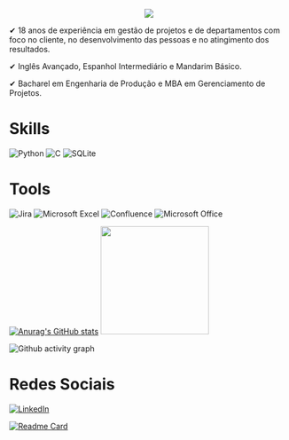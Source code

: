<p align="center">
  <img src="https://readme-typing-svg.demolab.com/?lines=Olá,+seja+Bem-Vindo!;Me+chamo+Bruno+Almeida!;Hello,+You're+Welcome!;I'm+Bruno+Almeida!&font=Fira%20Code&center=true&width=380&height=50&duration=4000&pause=1000">
</p>

✔	18 anos de experiência em gestão de projetos e de departamentos com foco no cliente, no desenvolvimento das pessoas e no atingimento dos resultados.

✔	Inglês Avançado, Espanhol Intermediário e Mandarim Básico.

✔	Bacharel em Engenharia de Produção e MBA em Gerenciamento de Projetos.

# Skills

![Python](https://img.shields.io/badge/Python-FFD43B?style=for-the-badge&logo=python&logoColor=blue)
![C](https://img.shields.io/badge/C-00599C?style=for-the-badge&logo=c&logoColor=white)
![SQLite](https://img.shields.io/badge/SQLite-07405E?style=for-the-badge&logo=sqlite&logoColor=white)

# Tools

![Jira](https://img.shields.io/badge/jira-%230A0FFF.svg?style=for-the-badge&logo=jira&logoColor=white)
![Microsoft Excel](https://img.shields.io/badge/Microsoft_Excel-217346?style=for-the-badge&logo=microsoft-excel&logoColor=white)
![Confluence](https://img.shields.io/badge/confluence-%23172BF4.svg?style=for-the-badge&logo=confluence&logoColor=white)
![Microsoft Office](https://img.shields.io/badge/Microsoft_Office-D83B01?style=for-the-badge&logo=microsoft-office&logoColor=white)

[![Anurag's GitHub stats](https://github-readme-stats.vercel.app/api?username=bossnefario&count_private=true&show_icons=true&theme=cobalt)](https://github.com/BossNefario) [<img src='https://github-readme-stats.vercel.app/api/top-langs/?username=bossnefario&layout=compact&theme=cobalt' height ='195'>](https://github.com/BossNefario/curso_git)

![Github activity graph](https://github-readme-activity-graph.cyclic.app/graph?username=BossNefario&theme=cobalt)

# Redes Sociais
[![LinkedIn](https://img.shields.io/badge/linkedin-%230077B5.svg?style=for-the-badge&logo=linkedin&logoColor=white)](https://www.linkedin.com/in/brunopzalmeida)

[![Readme Card](https://github-readme-stats.vercel.app/api/pin/?username=bossnefario&repo=curso_git&theme=cobalt)](https://github.com/BossNefario/curso_git)

